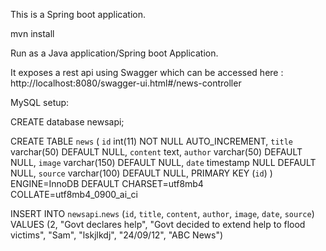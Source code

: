 This is a Spring boot application.

mvn install

Run as  a Java application/Spring boot Application.

It exposes a rest api using Swagger which can be accessed here : http://localhost:8080/swagger-ui.html#/news-controller

MySQL setup:

CREATE database newsapi;

CREATE TABLE `news` (
  `id` int(11) NOT NULL AUTO_INCREMENT,
  `title` varchar(50) DEFAULT NULL,
  `content` text,
  `author` varchar(50) DEFAULT NULL,
  `image` varchar(150) DEFAULT NULL,
  `date` timestamp NULL DEFAULT NULL,
  `source` varchar(100) DEFAULT NULL,
  PRIMARY KEY (`id`)
) ENGINE=InnoDB DEFAULT CHARSET=utf8mb4 COLLATE=utf8mb4_0900_ai_ci


INSERT INTO `newsapi`.`news` (`id`, `title`, `content`, `author`, `image`, `date`, `source`) VALUES (2, "Govt declares help", "Govt decided to extend help to flood victims", "Sam", "lskjlkdj", "24/09/12", "ABC News")


